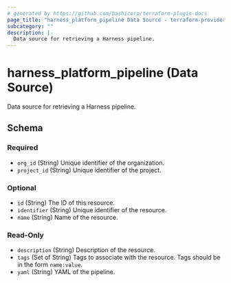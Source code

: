 ```yaml
---
# generated by https://github.com/hashicorp/terraform-plugin-docs
page_title: "harness_platform_pipeline Data Source - terraform-provider-harness"
subcategory: ""
description: |-
  Data source for retrieving a Harness pipeline.
---
```


# harness_platform_pipeline (Data Source)

Data source for retrieving a Harness pipeline.



<!-- schema generated by tfplugindocs -->
## Schema

### Required

- `org_id` (String) Unique identifier of the organization.
- `project_id` (String) Unique identifier of the project.

### Optional

- `id` (String) The ID of this resource.
- `identifier` (String) Unique identifier of the resource.
- `name` (String) Name of the resource.

### Read-Only

- `description` (String) Description of the resource.
- `tags` (Set of String) Tags to associate with the resource. Tags should be in the form `name:value`.
- `yaml` (String) YAML of the pipeline.


